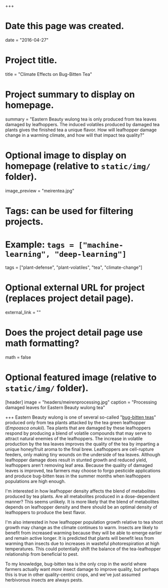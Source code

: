 +++
# Date this page was created.
date = "2016-04-27"

# Project title.
title = "Climate Effects on Bug-Bitten Tea"

# Project summary to display on homepage.
summary = "Eastern Beauty wulong tea is only produced from tea leaves damaged by leafhoppers. The induced volatiles produced by damaged tea plants gives the finished tea a unique flavor. How will leafhopper damage change in a warming climate, and how will that impact tea quality?"

# Optional image to display on homepage (relative to `static/img/` folder).
image_preview = "meirentea.jpg"

# Tags: can be used for filtering projects.
# Example: `tags = ["machine-learning", "deep-learning"]`
tags = ["plant-defense", "plant-volatiles", "tea", "climate-change"]

# Optional external URL for project (replaces project detail page).
external_link = ""

# Does the project detail page use math formatting?
math = false

# Optional featured image (relative to `static/img/` folder).
[header]
image = "headers/meirenprocessing.jpg"
caption = "Processing damaged leaves for Eastern Beauty wulong tea"

+++
Eastern Beauty wulong is one of several so-called "[bug-bitten teas](https://worldoftea.org/oriental-beauty-bug-bitten-teas/)" produced only from tea plants attacked by the tea green leafhopper (*Empoasca onukii*). Tea plants that are damaged by these leafhoppers respond by producing a blend of volatile compounds that may serve to attract natural enemies of the leafhoppers.  The increase in volatile production by the tea leaves improves the quality of the tea by imparting a unique honey/fruit aroma to the final brew. Leafhoppers are cell-rupture feeders, only making tiny wounds on the underside of tea leaves. Although leafhopper damage does result in stunted growth and reduced yield, leafhoppers aren't removing leaf area. Because the quality of damaged leaves is improved, tea farmers may choose to forgo pesticide applications and produce bug-bitten teas in the summer months when leafhoppers populations are high enough.  

I'm interested in how leafhopper density affects the blend of metabolites produced by tea plants.  Are all metabolites produced in a dose-dependent manner?  This seems unlikely.  It is more likely that the blend of metabolites depends on leafhopper density and there should be an optimal density of leafhoppers to produce the best flavor.

I'm also interested in how leafhopper population growth relative to tea shoot growth may change as the climate continues to warm.  Insects are likely to benefit from increased warming because they will be able to emerge earlier and remain active longer. It is predicted that plants will benefit less from warming than insects due to increases in wasteful photorespiration at high temperatures.  This could potentially shift the balance of the tea-leafhopper relationship from beneficial to pest.

To my knowledge, bug-bitten tea is the only crop in the world where farmers actually want *more* insect damage to improve quality, but perhaps this is true in other quality-centric crops, and we've just assumed herbivorous insects are always pests.